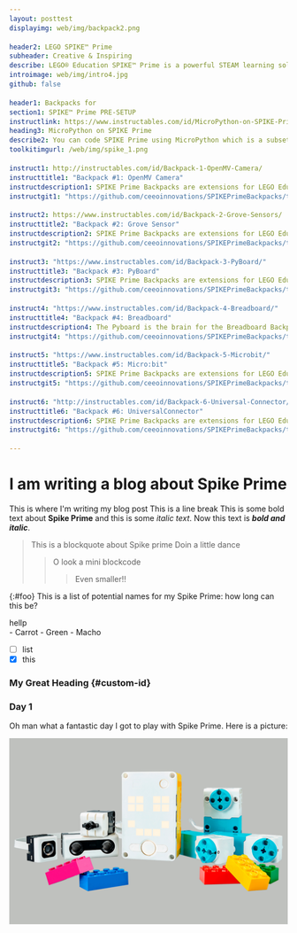 ```yaml
---
layout: posttest
displayimg: web/img/backpack2.png

header2: LEGO SPIKE™ Prime
subheader: Creative & Inspiring
describe: LEGO® Education SPIKE™ Prime is a powerful STEAM learning solution for middle school that combines LEGO bricks, coding language based on Scratch, and a programmable multi-port Hub to help every learner become a confident learner.
introimage: web/img/intro4.jpg
github: false

header1: Backpacks for
section1: SPIKE™ Prime PRE-SETUP
instructlink: https://www.instructables.com/id/MicroPython-on-SPIKE-Prime/
heading3: MicroPython on SPIKE Prime
describe2: You can code SPIKE Prime using MicroPython which is a subset of python for small microprocessors. You can use any terminal emulator to code the SPIKE Prime hub. SPIKE Prime hub Computer with USB Port / bluetooth USB cable to connect the hub to the computer There are many options to choose from.
toolkitimgurl: /web/img/spike_1.png

instruct1: http://instructables.com/id/Backpack-1-OpenMV-Camera/
instructtitle1: "Backpack #1: OpenMV Camera"
instructdescription1: SPIKE Prime Backpacks are extensions for LEGO Education SPIKE Prime.The Open MV camera is the brain for the Camera Backpack that allows you to integrate image processing and machine vision capabilities of the Open MV camera to LEGO SPIKE Prime.We ...
instructgit1: "https://github.com/ceeoinnovations/SPIKEPrimeBackpacks/tree/master/examples"

instruct2: https://www.instructables.com/id/Backpack-2-Grove-Sensors/
instructtitle2: "Backpack #2: Grove Sensor"
instructdescription2: SPIKE Prime Backpacks are extensions for LEGO Education SPIKE Prime.The Pyboard is the brain for this backpack. It allows you to connect Grove sensors to LEGO SPIKE Prime to easily plug in different types of sensors (I2C, analog, digital) to the G...
instructgit2: "https://github.com/ceeoinnovations/SPIKEPrimeBackpacks/tree/master/examples"

instruct3: "https://www.instructables.com/id/Backpack-3-PyBoard/"
instructtitle3: "Backpack #3: PyBoard"
instructdescription3: SPIKE Prime Backpacks are extensions for LEGO Education SPIKE Prime.A Pyboard Backpack lets you connect to the WiFi from SPIKE Prime and use all the functionality of a Pyboard. This will hugely widen the range of projects you can do using the SPIK...
instructgit3: "https://github.com/ceeoinnovations/SPIKEPrimeBackpacks/tree/master/examples"

instruct4: "https://www.instructables.com/id/Backpack-4-Breadboard/"
instructtitle4: "Backpack #4: Breadboard"
instructdescription4: The Pyboard is the brain for the Breadboard Backpsack that allows you to connect easily prototype circuits using a breadboard. You can add in LEDs, button switches and joysticks to control your SPIKE Prime.
instructgit4: "https://github.com/ceeoinnovations/SPIKEPrimeBackpacks/tree/master/examples"

instruct5: "https://www.instructables.com/id/Backpack-5-Microbit/"
instructtitle5: "Backpack #5: Micro:bit"
instructdescription5: SPIKE Prime Backpacks are extensions for LEGO Education SPIKE Prime.With the Micro:bit Backpack, you can connect a Micro:bit to LEGO SPIKE Prime. You can integrate all the capabilities of a Microbit to the SPIKE Prime. You can also communicate bet....
instructgit5: "https://github.com/ceeoinnovations/SPIKEPrimeBackpacks/tree/master/examples"

instruct6: "http://instructables.com/id/Backpack-6-Universal-Connector/"
instructtitle6: "Backpack #6: UniversalConnector"
instructdescription6: SPIKE Prime Backpacks are extensions for LEGO Education SPIKE Prime.The Universal Connector Backpack is basically a wired backpack that converts the SPIKE Prime connectors to generic male header pins. This backpack is super useful if you are plann...
instructgit6: "https://github.com/ceeoinnovations/SPIKEPrimeBackpacks/tree/master/examples"

---
```

# I am writing a blog about Spike Prime
This is where I'm writing my blog post
This is a line break
This is some bold text about **Spike Prime** and this is some *italic text*.
Now this text is ***bold and italic***.
>This is a blockquote about Spike prime
>Doin a little dance
>>O look a mini blockcode
>>>Even smaller!!

{:#foo}
This is a list of potential names for my Spike Prime:
how long can this be?

<div id="mint">
hellp
</div>
- Carrot
- Green
- Macho

- [ ] list
- [x] this

### My Great Heading {#custom-id}

### Day 1
Oh man what a fantastic day I got to play with Spike Prime.
Here is a picture:

![Tux, the Linux mascot](/web/img/spike_1.jpg)
